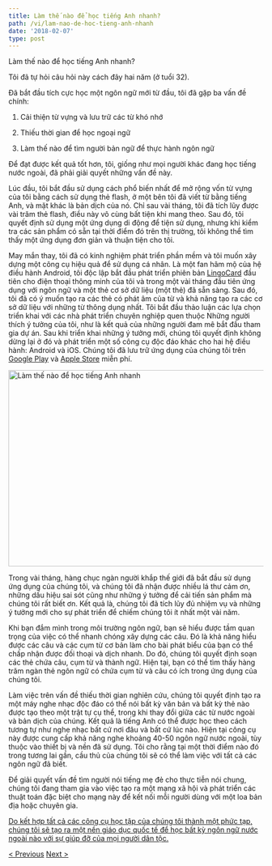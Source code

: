 ```yaml
---
title: Làm thế nào để học tiếng Anh nhanh?
path: /vi/lam-nao-de-hoc-tieng-anh-nhanh
date: '2018-02-07'
type: post
---
```


Làm thế nào để học tiếng Anh nhanh?

Tôi đã tự hỏi câu hỏi này cách đây hai năm (ở tuổi 32).

Đã bắt đầu tích cực học một ngôn ngữ mới từ đầu, tôi đã gặp ba vấn đề chính:

1. Cải thiện từ vựng và lưu trữ các từ khó nhớ

2. Thiếu thời gian để học ngoại ngữ

3. Làm thế nào để tìm người bản ngữ để thực hành ngôn ngữ

Để đạt được kết quả tốt hơn, tôi, giống như mọi người khác đang học tiếng nước ngoài, đã phải giải quyết những vấn đề này.

Lúc đầu, tôi bắt đầu sử dụng cách phổ biến nhất để mở rộng vốn từ vựng của tôi bằng cách sử dụng thẻ flash, ở một bên tôi đã viết từ bằng tiếng Anh, và mặt khác là bản dịch của nó. Chỉ sau vài tháng, tôi đã tích lũy được vài trăm thẻ flash, điều này vô cùng bất tiện khi mang theo. Sau đó, tôi quyết định sử dụng một ứng dụng di động để tiện sử dụng, nhưng khi kiểm tra các sản phẩm có sẵn tại thời điểm đó trên thị trường, tôi không thể tìm thấy một ứng dụng đơn giản và thuận tiện cho tôi.

May mắn thay, tôi đã có kinh nghiệm phát triển phần mềm và tôi muốn xây dựng một công cụ hiệu quả để sử dụng cá nhân. Là một fan hâm mộ của hệ điều hành Android, tôi độc lập bắt đầu phát triển phiên bản <a href="https://lingocard.com" target="_blank" rel="noopener">LingoCard</a> đầu tiên cho điện thoại thông minh của tôi và trong một vài tháng đầu tiên ứng dụng với ngôn ngữ và một thẻ cơ sở dữ liệu (một thẻ) đã sẵn sàng. Sau đó, tôi đã có ý muốn tạo ra các thẻ có phát âm của từ và khả năng tạo ra các cơ sở dữ liệu với những từ thông dụng nhất. Tôi bắt đầu thảo luận các lựa chọn triển khai với các nhà phát triển chuyên nghiệp quen thuộc Những người thích ý tưởng của tôi, như là kết quả của những người đam mê bắt đầu tham gia dự án. Sau khi triển khai những ý tưởng mới, chúng tôi quyết định không dừng lại ở đó và phát triển một số công cụ độc đáo khác cho hai hệ điều hành: Android và iOS. Chúng tôi đã lưu trữ ứng dụng của chúng tôi trên<a href="https://play.google.com/store/apps/details?id=com.lingocard.lingocard"> Google Play</a> và <a href="https://itunes.apple.com/us/app/lingocard/id1217076835?mt=8">Apple Store</a> miễn phí.

<img class="aligncenter wp-image-5587" src="../images/2018/01/LigoCard-App-small.png" alt="Làm thế nào để học tiếng Anh nhanh" width="973" height="388" />

Trong vài tháng, hàng chục ngàn người khắp thế giới đã bắt đầu sử dụng ứng dụng của chúng tôi, và chúng tôi đã nhận được nhiều lá thư cảm ơn, những dấu hiệu sai sót cũng như những ý tưởng để cải tiến sản phẩm mà chúng tôi rất biết ơn. Kết quả là, chúng tôi đã tích lũy đủ nhiệm vụ và những ý tưởng mới cho sự phát triển để chiếm chúng tôi ít nhất một vài năm.

Khi bạn đắm mình trong môi trường ngôn ngữ, bạn sẽ hiểu được tầm quan trọng của việc có thể nhanh chóng xây dựng các câu. Đó là khả năng hiểu được các câu và các cụm từ cơ bản làm cho bài phát biểu của bạn có thể chấp nhận được đối thoại và dịch nhanh. Do đó, chúng tôi quyết định soạn các thẻ chứa câu, cụm từ và thành ngữ. Hiện tại, bạn có thể tìm thấy hàng trăm ngàn thẻ ngôn ngữ có chứa cụm từ và câu có ích trong ứng dụng của chúng tôi.

Làm việc trên vấn đề thiếu thời gian nghiên cứu, chúng tôi quyết định tạo ra một máy nghe nhạc độc đáo có thể nói bất kỳ văn bản và bất kỳ thẻ nào được tạo theo một trật tự cụ thể, trong khi thay đổi giữa các từ nước ngoài và bản dịch của chúng. Kết quả là tiếng Anh có thể được học theo cách tương tự như nghe nhạc bất cứ nơi đâu và bất cứ lúc nào. Hiện tại công cụ này được cung cấp khả năng nghe khoảng 40-50 ngôn ngữ nước ngoài, tùy thuộc vào thiết bị và nền đã sử dụng. Tôi cho rằng tại một thời điểm nào đó trong tương lai gần, cầu thủ của chúng tôi sẽ có thể làm việc với tất cả các ngôn ngữ đã biết.

Để giải quyết vấn đề tìm người nói tiếng mẹ đẻ cho thực tiễn nói chung, chúng tôi đang tham gia vào việc tạo ra một mạng xã hội và phát triển các thuật toán đặc biệt cho mạng này để kết nối mỗi người dùng với một loa bản địa hoặc chuyên gia.

<a href="https://lingocard.com">Do kết hợp tất cả các công cụ học tập của chúng tôi thành một phức tạp, chúng tôi sẽ tạo ra một nền giáo dục quốc tế để học bất kỳ ngôn ngữ nước ngoài nào với sự giúp đỡ của mọi người dân tộc.</a>

<a href="/vi/nao-de-tim-nguoi-ban-ngu-de-thuc-hanh-ngon-ngu">< Previous</a> <a href="/vi/the-ngon-ngu">Next ></a>